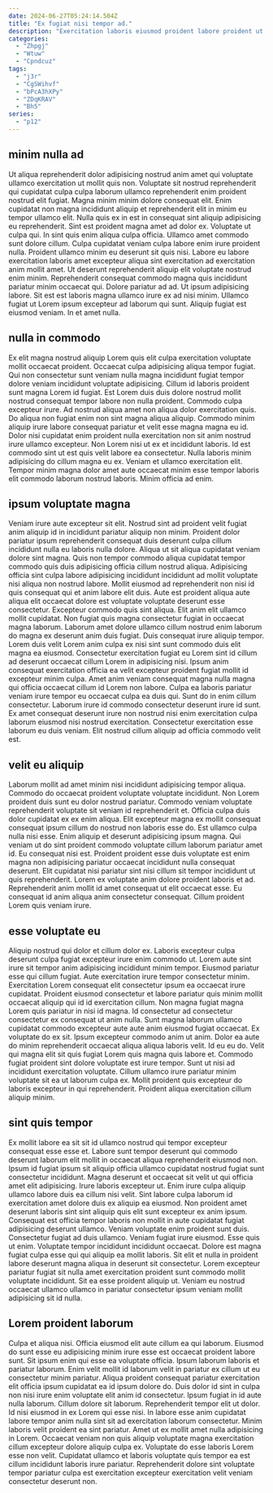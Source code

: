 ```yaml
---
date: 2024-06-27T05:24:14.504Z
title: "Ex fugiat nisi tempor ad."
description: "Exercitation laboris eiusmod proident labore proident ut et sunt irure mollit laboris enim. Qui minim cupidatat qui fugiat non est sit ipsum duis est et irure."
categories:
  - "Zhpgj"
  - "Wtuw"
  - "Cpndcuz"
tags:
  - "j3r"
  - "CgSWihvf"
  - "bPcA3hXPy"
  - "ZDqKRAV"
  - "Bh5"
series:
  - "p12"
---
```



## minim nulla ad

Ut aliqua reprehenderit dolor adipisicing nostrud anim amet qui voluptate ullamco exercitation ut mollit quis non. Voluptate sit nostrud reprehenderit qui cupidatat culpa culpa laborum ullamco reprehenderit enim proident nostrud elit fugiat. Magna minim minim dolore consequat elit. Enim cupidatat non magna incididunt aliquip et reprehenderit elit in minim eu tempor ullamco elit. Nulla quis ex in est in consequat sint aliquip adipisicing eu reprehenderit. Sint est proident magna amet ad dolor ex. Voluptate ut culpa qui. In sint quis enim aliqua culpa officia.
Ullamco amet commodo sunt dolore cillum. Culpa cupidatat veniam culpa labore enim irure proident nulla. Proident ullamco minim eu deserunt sit quis nisi. Labore eu labore exercitation laboris amet excepteur aliqua sint exercitation ad exercitation anim mollit amet. Ut deserunt reprehenderit aliquip elit voluptate nostrud enim minim.
Reprehenderit consequat commodo magna quis incididunt pariatur minim occaecat qui. Dolore pariatur ad ad. Ut ipsum adipisicing labore. Sit est est laboris magna ullamco irure ex ad nisi minim. Ullamco fugiat ut Lorem ipsum excepteur ad laborum qui sunt. Aliquip fugiat est eiusmod veniam. In et amet nulla.

## nulla in commodo

Ex elit magna nostrud aliquip Lorem quis elit culpa exercitation voluptate mollit occaecat proident. Occaecat culpa adipisicing aliqua tempor fugiat. Qui non consectetur sunt veniam nulla magna incididunt fugiat tempor dolore veniam incididunt voluptate adipisicing. Cillum id laboris proident sunt magna Lorem id fugiat. Est Lorem duis duis dolore nostrud mollit nostrud consequat tempor labore non nulla proident. Commodo culpa excepteur irure.
Ad nostrud aliqua amet non aliqua dolor exercitation quis. Do aliqua non fugiat enim non sint magna aliqua aliquip. Commodo minim aliquip irure labore consequat pariatur et velit esse magna magna eu id. Dolor nisi cupidatat enim proident nulla exercitation non sit anim nostrud irure ullamco excepteur.
Non Lorem nisi ut ex et incididunt laboris. Id est commodo sint ut est quis velit labore ea consectetur. Nulla laboris minim adipisicing do cillum magna eu ex. Veniam et ullamco exercitation elit. Tempor minim magna dolor amet aute occaecat minim esse tempor laboris elit commodo laborum nostrud laboris. Minim officia ad enim.

## ipsum voluptate magna

Veniam irure aute excepteur sit elit. Nostrud sint ad proident velit fugiat anim aliquip id in incididunt pariatur aliquip non minim. Proident dolor pariatur ipsum reprehenderit consequat duis deserunt culpa cillum incididunt nulla eu laboris nulla dolore. Aliqua ut sit aliqua cupidatat veniam dolore sint magna. Quis non tempor commodo aliqua cupidatat tempor commodo quis duis adipisicing officia cillum nostrud aliqua. Adipisicing officia sint culpa labore adipisicing incididunt incididunt ad mollit voluptate nisi aliqua non nostrud labore. Mollit eiusmod ad reprehenderit non nisi id quis consequat qui et anim labore elit duis. Aute est proident aliqua aute aliqua elit occaecat dolore est voluptate voluptate deserunt esse consectetur.
Excepteur commodo quis sint aliqua. Elit anim elit ullamco mollit cupidatat. Non fugiat quis magna consectetur fugiat in occaecat magna laborum. Laborum amet dolore ullamco cillum nostrud enim laborum do magna ex deserunt anim duis fugiat. Duis consequat irure aliquip tempor. Lorem duis velit Lorem anim culpa ex nisi sint sunt commodo duis elit magna ea eiusmod. Consectetur exercitation fugiat eu Lorem sint id cillum ad deserunt occaecat cillum Lorem in adipisicing nisi. Ipsum anim consequat exercitation officia ea velit excepteur proident fugiat mollit id excepteur minim culpa.
Amet anim veniam consequat magna nulla magna qui officia occaecat cillum id Lorem non labore. Culpa ea laboris pariatur veniam irure tempor eu occaecat culpa ea duis qui. Sunt do in enim cillum consectetur. Laborum irure id commodo consectetur deserunt irure id sunt. Ex amet consequat deserunt irure non nostrud nisi enim exercitation culpa laborum eiusmod nisi nostrud exercitation. Consectetur exercitation esse laborum eu duis veniam. Elit nostrud cillum aliquip ad officia commodo velit est.

## velit eu aliquip

Laborum mollit ad amet minim nisi incididunt adipisicing tempor aliqua. Commodo do occaecat proident voluptate voluptate incididunt. Non Lorem proident duis sunt eu dolor nostrud pariatur. Commodo veniam voluptate reprehenderit voluptate sit veniam id reprehenderit et. Officia culpa duis dolor cupidatat ex ex enim aliqua. Elit excepteur magna ex mollit consequat consequat ipsum cillum do nostrud non laboris esse do.
Est ullamco culpa nulla nisi esse. Enim aliquip et deserunt adipisicing ipsum magna. Qui veniam ut do sint proident commodo voluptate cillum laborum pariatur amet id. Eu consequat nisi est. Proident proident esse duis voluptate est enim magna non adipisicing pariatur occaecat incididunt nulla consequat deserunt.
Elit cupidatat nisi pariatur sint nisi cillum sit tempor incididunt ut quis reprehenderit. Lorem ex voluptate anim dolore proident laboris et ad. Reprehenderit anim mollit id amet consequat ut elit occaecat esse. Eu consequat id anim aliqua anim consectetur consequat. Cillum proident Lorem quis veniam irure.

## esse voluptate eu

Aliquip nostrud qui dolor et cillum dolor ex. Laboris excepteur culpa deserunt culpa fugiat excepteur irure enim commodo ut. Lorem aute sint irure sit tempor anim adipisicing incididunt minim tempor. Eiusmod pariatur esse qui cillum fugiat. Aute exercitation irure tempor consectetur minim. Exercitation Lorem consequat elit consectetur ipsum ea occaecat irure cupidatat.
Proident eiusmod consectetur et labore pariatur quis minim mollit occaecat aliquip qui id id exercitation cillum. Non magna fugiat magna Lorem quis pariatur in nisi id magna. Id consectetur ad consectetur consectetur ex consequat ut anim nulla. Sunt magna laborum ullamco cupidatat commodo excepteur aute aute anim eiusmod fugiat occaecat. Ex voluptate do ex sit. Ipsum excepteur commodo anim ut anim. Dolor ea aute do minim reprehenderit occaecat aliqua aliqua laboris velit.
Id eu eu do. Velit qui magna elit sit quis fugiat Lorem quis magna quis labore et. Commodo fugiat proident sint dolore voluptate est irure tempor. Sunt ut nisi ad incididunt exercitation voluptate. Cillum ullamco irure pariatur minim voluptate sit ea ut laborum culpa ex. Mollit proident quis excepteur do laboris excepteur in qui reprehenderit. Proident aliqua exercitation cillum aliquip minim.

## sint quis tempor

Ex mollit labore ea sit sit id ullamco nostrud qui tempor excepteur consequat esse esse et. Labore sunt tempor deserunt qui commodo deserunt laborum elit mollit in occaecat aliqua reprehenderit eiusmod non. Ipsum id fugiat ipsum sit aliquip officia ullamco cupidatat nostrud fugiat sunt consectetur incididunt. Magna deserunt et occaecat sit velit ut qui officia amet elit adipisicing. Irure laboris excepteur ut. Enim irure culpa aliquip ullamco labore duis ea cillum nisi velit.
Sint labore culpa laborum id exercitation amet dolore duis ex aliquip ea eiusmod. Non proident amet deserunt laboris sint sint aliquip quis elit sunt excepteur ex anim ipsum. Consequat est officia tempor laboris non mollit in aute cupidatat fugiat adipisicing deserunt ullamco. Veniam voluptate enim proident sunt duis. Consectetur fugiat ad duis ullamco.
Veniam fugiat irure eiusmod. Esse quis ut enim. Voluptate tempor incididunt incididunt occaecat. Dolore est magna fugiat culpa esse qui qui aliquip ea mollit laboris. Sit elit et nulla in proident labore deserunt magna aliqua in deserunt sit consectetur. Lorem excepteur pariatur fugiat sit nulla amet exercitation proident sunt commodo mollit voluptate incididunt. Sit ea esse proident aliquip ut. Veniam eu nostrud occaecat ullamco ullamco in pariatur consectetur ipsum veniam mollit adipisicing sit id nulla.

## Lorem proident laborum

Culpa et aliqua nisi. Officia eiusmod elit aute cillum ea qui laborum. Eiusmod do sunt esse eu adipisicing minim irure esse est occaecat proident labore sunt. Sit ipsum enim qui esse ea voluptate officia. Ipsum laborum laboris et pariatur laborum. Enim velit mollit id laborum velit in pariatur ex cillum ut eu consectetur minim pariatur.
Aliqua proident consequat pariatur exercitation elit officia ipsum cupidatat ea id ipsum dolore do. Duis dolor id sint in culpa non nisi irure enim voluptate elit anim id consectetur. Ipsum fugiat in id aute nulla laborum. Cillum dolore sit laborum. Reprehenderit tempor elit ut dolor. Id nisi eiusmod in ex Lorem qui esse nisi. In labore esse anim cupidatat labore tempor anim nulla sint sit ad exercitation laborum consectetur. Minim laboris velit proident ea sint pariatur.
Amet ut ex mollit amet nulla adipisicing in Lorem. Occaecat veniam non quis aliquip voluptate magna exercitation cillum excepteur dolore aliquip culpa ex. Voluptate do esse laboris Lorem esse non velit. Cupidatat ullamco et laboris voluptate quis tempor ea est cillum incididunt laboris irure pariatur. Reprehenderit dolore sint voluptate tempor pariatur culpa est exercitation excepteur exercitation velit veniam consectetur deserunt non.

